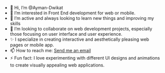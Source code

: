 - 👋 Hi, I’m @Ayman-Dwikat
- 👀 I’m interested in Front End development for web or mobile.
- 🌱 I’m active and always looking to learn new things and improving my skills
- 💞️ I’m looking to collaborate on web development projects, especially those focusing on user interface and user experience.
- ✨ I specialize in creating interactive and aesthetically pleasing web pages or mobile app. 
- 📫 How to reach me: [Send me an email](mailto:ayman.dwikat.2001@gmail.com)
- ⚡ Fun fact: I love experimenting with different UI designs and animations to create visually appealing web applications.
